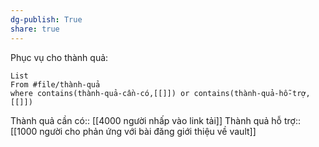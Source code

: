 ```yaml
---
dg-publish: True
share: true
---
```

Phục vụ cho thành quả:
```dataview
List 
From #file/thành-quả 
where contains(thành-quả-cần-có,[[]]) or contains(thành-quả-hỗ-trợ,[[]]) 
```
Thành quả cần có:: [[4000 người nhấp vào link tải]]
Thành quả hỗ trợ:: [[1000 người cho phản ứng với bài đăng giới thiệu về vault]]
